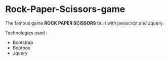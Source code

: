 # Rock-Paper-Scissors-game
The famous game <b>ROCK PAPER SCISSORS</b> built with javascript and Jquery.

Technologies used :
<ul>
<li>Bootstrap</li>
<li>Bootbox</li>
<li>Jquery</li>
</ul>

